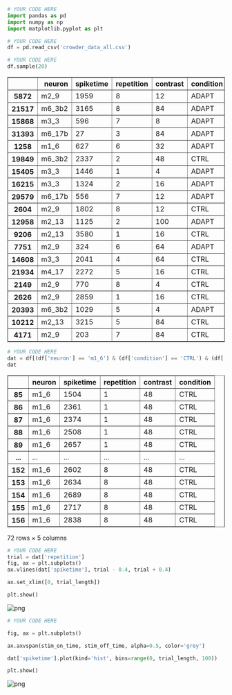 ```python
# YOUR CODE HERE
import pandas as pd
import numpy as np
import matplotlib.pyplot as plt
```


```python
# YOUR CODE HERE
df = pd.read_csv('crowder_data_all.csv')
```


```python
# YOUR CODE HERE
df.sample(20)
```




<div>
<style scoped>
    .dataframe tbody tr th:only-of-type {
        vertical-align: middle;
    }

    .dataframe tbody tr th {
        vertical-align: top;
    }

    .dataframe thead th {
        text-align: right;
    }
</style>
<table border="1" class="dataframe">
  <thead>
    <tr style="text-align: right;">
      <th></th>
      <th>neuron</th>
      <th>spiketime</th>
      <th>repetition</th>
      <th>contrast</th>
      <th>condition</th>
    </tr>
  </thead>
  <tbody>
    <tr>
      <th>5872</th>
      <td>m2_9</td>
      <td>1959</td>
      <td>8</td>
      <td>12</td>
      <td>ADAPT</td>
    </tr>
    <tr>
      <th>21517</th>
      <td>m6_3b2</td>
      <td>3165</td>
      <td>8</td>
      <td>84</td>
      <td>ADAPT</td>
    </tr>
    <tr>
      <th>15868</th>
      <td>m3_3</td>
      <td>596</td>
      <td>7</td>
      <td>8</td>
      <td>ADAPT</td>
    </tr>
    <tr>
      <th>31393</th>
      <td>m6_17b</td>
      <td>27</td>
      <td>3</td>
      <td>84</td>
      <td>ADAPT</td>
    </tr>
    <tr>
      <th>1258</th>
      <td>m1_6</td>
      <td>627</td>
      <td>6</td>
      <td>32</td>
      <td>ADAPT</td>
    </tr>
    <tr>
      <th>19849</th>
      <td>m6_3b2</td>
      <td>2337</td>
      <td>2</td>
      <td>48</td>
      <td>CTRL</td>
    </tr>
    <tr>
      <th>15405</th>
      <td>m3_3</td>
      <td>1446</td>
      <td>1</td>
      <td>4</td>
      <td>ADAPT</td>
    </tr>
    <tr>
      <th>16215</th>
      <td>m3_3</td>
      <td>1324</td>
      <td>2</td>
      <td>16</td>
      <td>ADAPT</td>
    </tr>
    <tr>
      <th>29579</th>
      <td>m6_17b</td>
      <td>556</td>
      <td>7</td>
      <td>12</td>
      <td>ADAPT</td>
    </tr>
    <tr>
      <th>2604</th>
      <td>m2_9</td>
      <td>1802</td>
      <td>8</td>
      <td>12</td>
      <td>CTRL</td>
    </tr>
    <tr>
      <th>12958</th>
      <td>m2_13</td>
      <td>1125</td>
      <td>2</td>
      <td>100</td>
      <td>ADAPT</td>
    </tr>
    <tr>
      <th>9206</th>
      <td>m2_13</td>
      <td>3580</td>
      <td>1</td>
      <td>16</td>
      <td>CTRL</td>
    </tr>
    <tr>
      <th>7751</th>
      <td>m2_9</td>
      <td>324</td>
      <td>6</td>
      <td>64</td>
      <td>ADAPT</td>
    </tr>
    <tr>
      <th>14608</th>
      <td>m3_3</td>
      <td>2041</td>
      <td>4</td>
      <td>64</td>
      <td>CTRL</td>
    </tr>
    <tr>
      <th>21934</th>
      <td>m4_17</td>
      <td>2272</td>
      <td>5</td>
      <td>16</td>
      <td>CTRL</td>
    </tr>
    <tr>
      <th>2149</th>
      <td>m2_9</td>
      <td>770</td>
      <td>8</td>
      <td>4</td>
      <td>CTRL</td>
    </tr>
    <tr>
      <th>2626</th>
      <td>m2_9</td>
      <td>2859</td>
      <td>1</td>
      <td>16</td>
      <td>CTRL</td>
    </tr>
    <tr>
      <th>20393</th>
      <td>m6_3b2</td>
      <td>1029</td>
      <td>5</td>
      <td>4</td>
      <td>ADAPT</td>
    </tr>
    <tr>
      <th>10212</th>
      <td>m2_13</td>
      <td>3215</td>
      <td>5</td>
      <td>84</td>
      <td>CTRL</td>
    </tr>
    <tr>
      <th>4171</th>
      <td>m2_9</td>
      <td>203</td>
      <td>7</td>
      <td>84</td>
      <td>CTRL</td>
    </tr>
  </tbody>
</table>
</div>




```python
# YOUR CODE HERE
dat = df[(df['neuron'] == 'm1_6') & (df['condition'] == 'CTRL') & (df['contrast'] == 48)]
dat
```




<div>
<style scoped>
    .dataframe tbody tr th:only-of-type {
        vertical-align: middle;
    }

    .dataframe tbody tr th {
        vertical-align: top;
    }

    .dataframe thead th {
        text-align: right;
    }
</style>
<table border="1" class="dataframe">
  <thead>
    <tr style="text-align: right;">
      <th></th>
      <th>neuron</th>
      <th>spiketime</th>
      <th>repetition</th>
      <th>contrast</th>
      <th>condition</th>
    </tr>
  </thead>
  <tbody>
    <tr>
      <th>85</th>
      <td>m1_6</td>
      <td>1504</td>
      <td>1</td>
      <td>48</td>
      <td>CTRL</td>
    </tr>
    <tr>
      <th>86</th>
      <td>m1_6</td>
      <td>2361</td>
      <td>1</td>
      <td>48</td>
      <td>CTRL</td>
    </tr>
    <tr>
      <th>87</th>
      <td>m1_6</td>
      <td>2374</td>
      <td>1</td>
      <td>48</td>
      <td>CTRL</td>
    </tr>
    <tr>
      <th>88</th>
      <td>m1_6</td>
      <td>2508</td>
      <td>1</td>
      <td>48</td>
      <td>CTRL</td>
    </tr>
    <tr>
      <th>89</th>
      <td>m1_6</td>
      <td>2657</td>
      <td>1</td>
      <td>48</td>
      <td>CTRL</td>
    </tr>
    <tr>
      <th>...</th>
      <td>...</td>
      <td>...</td>
      <td>...</td>
      <td>...</td>
      <td>...</td>
    </tr>
    <tr>
      <th>152</th>
      <td>m1_6</td>
      <td>2602</td>
      <td>8</td>
      <td>48</td>
      <td>CTRL</td>
    </tr>
    <tr>
      <th>153</th>
      <td>m1_6</td>
      <td>2634</td>
      <td>8</td>
      <td>48</td>
      <td>CTRL</td>
    </tr>
    <tr>
      <th>154</th>
      <td>m1_6</td>
      <td>2689</td>
      <td>8</td>
      <td>48</td>
      <td>CTRL</td>
    </tr>
    <tr>
      <th>155</th>
      <td>m1_6</td>
      <td>2717</td>
      <td>8</td>
      <td>48</td>
      <td>CTRL</td>
    </tr>
    <tr>
      <th>156</th>
      <td>m1_6</td>
      <td>2838</td>
      <td>8</td>
      <td>48</td>
      <td>CTRL</td>
    </tr>
  </tbody>
</table>
<p>72 rows × 5 columns</p>
</div>




```python
# YOUR CODE HERE
trial = dat['repetition']
fig, ax = plt.subplots()
ax.vlines(dat['spiketime'], trial - 0.4, trial + 0.4)

ax.set_xlim([0, trial_length])

plt.show()
```




    
![png](grade%26feedback_Assignment_4_Aiobh_files/grade%26feedback_Assignment_4_Aiobh_4_0.png)
    




```python
# YOUR CODE HERE

fig, ax = plt.subplots()

ax.axvspan(stim_on_time, stim_off_time, alpha=0.5, color='grey')

dat['spiketime'].plot(kind='hist', bins=range(0, trial_length, 100))

plt.show()
```




    
![png](grade%26feedback_Assignment_4_Aiobh_files/grade%26feedback_Assignment_4_Aiobh_5_0.png)
    


